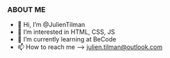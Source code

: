 ### ABOUT ME 

- 👋 Hi, I’m @JulienTilman
- 👀 I’m interested in HTML, CSS, JS
- 🌱 I’m currently learning at BeCode
- 📫 How to reach me --> julien.tilman@outlook.com
<!---
JulienTilman/JulienTilman is a ✨ special ✨ repository because its `README.md` (this file) appears on your GitHub profile.
You can click the Preview link to take a look at your changes.
--->
